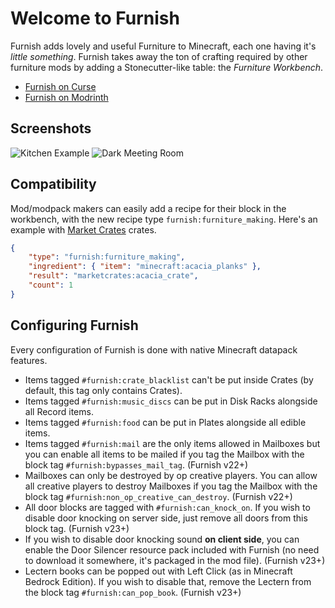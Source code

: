 # Welcome to Furnish

Furnish adds lovely and useful Furniture to Minecraft, each one having it's *little something*.
Furnish takes away the ton of crafting required by other furniture mods by adding a Stonecutter-like table: the *Furniture Workbench*.

* [Furnish on Curse](https://www.curseforge.com/minecraft/mc-mods/furnish)
* [Furnish on Modrinth](https://modrinth.com/mod/furnish-furniture)

## Screenshots

![Kitchen Example](https://media.forgecdn.net/attachments/408/875/kitchen_1280x.png)
![Dark Meeting Room](https://media.forgecdn.net/attachments/408/874/meeting_1280x.png)

## Compatibility

Mod/modpack makers can easily add a recipe for their block in the workbench, with the new recipe type `furnish:furniture_making`.
Here's an example with [Market Crates](https://www.curseforge.com/minecraft/mc-mods/market-crates) crates.

```json
{
	"type": "furnish:furniture_making",
	"ingredient": { "item": "minecraft:acacia_planks" },
	"result": "marketcrates:acacia_crate",
	"count": 1
}
```

## Configuring Furnish

Every configuration of Furnish is done with native Minecraft datapack features.

* Items tagged `#furnish:crate_blacklist` can't be put inside Crates (by default, this tag only contains Crates).
* Items tagged `#furnish:music_discs` can be put in Disk Racks alongside all Record items.
* Items tagged `#furnish:food` can be put in Plates alongside all edible items.
* Items tagged `#furnish:mail` are the only items allowed in Mailboxes but you can enable all items to be mailed if you tag the Mailbox with the block tag `#furnish:bypasses_mail_tag`. (Furnish v22+)
* Mailboxes can only be destroyed by op creative players. You can allow all creative players to destroy Mailboxes if you tag the Mailbox with the block tag `#furnish:non_op_creative_can_destroy`. (Furnish v22+)
* All door blocks are tagged with `#furnish:can_knock_on`. If you wish to disable door knocking on server side, just remove all doors from this block tag. (Furnish v23+)
* If you wish to disable door knocking sound **on client side**, you can enable the Door Silencer resource pack included with Furnish (no need to download it somewhere, it's packaged in the mod file). (Furnish v23+)
* Lectern books can be popped out with Left Click (as in Minecraft Bedrock Edition). If you wish to disable that, remove the Lectern from the block tag `#furnish:can_pop_book`. (Furnish v23+)
